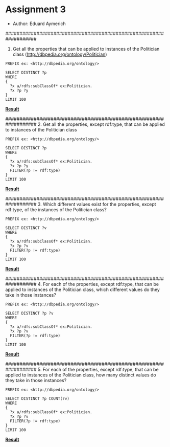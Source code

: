 # Assignment 3
- Author: Eduard Aymerich

###################################################################
1. Get all the properties that can be applied to instances of
the Politician class (<http://dbpedia.org/ontology/Politician>)

```SPARQL
PREFIX ex: <http://dbpedia.org/ontology/>

SELECT DISTINCT ?p
WHERE
{
  ?x a/rdfs:subClassOf* ex:Politician.
  ?x ?p ?y
}
LIMIT 100
```

**[Result](https://es.dbpedia.org/sparql?default-graph-uri=&query=PREFIX+ex%3A+%3Chttp%3A%2F%2Fdbpedia.org%2Fontology%2F%3E%0D%0A%0D%0ASELECT+DISTINCT+%3Fp%0D%0AWHERE%0D%0A%7B%0D%0A++%3Fx+a%2Frdfs%3AsubClassOf*+ex%3APolitician.%0D%0A++%3Fx+%3Fp+%3Fy%0D%0A%7D%0D%0ALIMIT+100&should-sponge=&format=text%2Fhtml&timeout=0&debug=on&run=+Run+Query+)**


###################################################################
2. Get all the properties, except rdf:type, that can be applied
to instances of the Politician class

```SPARQL
PREFIX ex: <http://dbpedia.org/ontology/>

SELECT DISTINCT ?p
WHERE
{
  ?x a/rdfs:subClassOf* ex:Politician.
  ?x ?p ?y
  FILTER(?p != rdf:type)
}
LIMIT 100
```

**[Result](https://es.dbpedia.org/sparql?default-graph-uri=&query=PREFIX+ex%3A+%3Chttp%3A%2F%2Fdbpedia.org%2Fontology%2F%3E%0D%0A%0D%0ASELECT+DISTINCT+%3Fp%0D%0AWHERE%0D%0A%7B%0D%0A++%3Fx+a%2Frdfs%3AsubClassOf*+ex%3APolitician.%0D%0A++%3Fx+%3Fp+%3Fy%0D%0A%0D%0A++FILTER%28%3Fp+%21%3D+rdf%3Atype%29%0D%0A%7D%0D%0ALIMIT+100&should-sponge=&format=text%2Fhtml&timeout=0&debug=on&run=+Run+Query+)**


###################################################################
3. Which different values exist for the properties, except
rdf:type, of the instances of the Politician class?

```SPARQL
PREFIX ex: <http://dbpedia.org/ontology/>

SELECT DISTINCT ?v
WHERE
{
  ?x a/rdfs:subClassOf* ex:Politician.
  ?x ?p ?v
  FILTER(?p != rdf:type)
}
LIMIT 100
```

**[Result](https://es.dbpedia.org/sparql?default-graph-uri=&query=PREFIX+ex%3A+%3Chttp%3A%2F%2Fdbpedia.org%2Fontology%2F%3E%0D%0A%0D%0ASELECT+DISTINCT+%3Fv%0D%0AWHERE%0D%0A%7B%0D%0A++%3Fx+a%2Frdfs%3AsubClassOf*+ex%3APolitician.%0D%0A++%3Fx+%3Fp+%3Fv%0D%0A++FILTER%28%3Fp+%21%3D+rdf%3Atype%29%0D%0A%7D%0D%0ALIMIT+100&should-sponge=&format=text%2Fhtml&timeout=0&debug=on&run=+Run+Query+)**


###################################################################
4. For each of the properties, except rdf:type, that can be
applied to instances of the Politician class, which different
values do they take in those instances?

```SPARQL
PREFIX ex: <http://dbpedia.org/ontology/>

SELECT DISTINCT ?p ?v
WHERE
{
  ?x a/rdfs:subClassOf* ex:Politician.
  ?x ?p ?v
  FILTER(?p != rdf:type)
}
LIMIT 100
```

**[Result](https://es.dbpedia.org/sparql?default-graph-uri=&query=PREFIX+ex%3A+%3Chttp%3A%2F%2Fdbpedia.org%2Fontology%2F%3E%0D%0A%0D%0ASELECT+DISTINCT+%3Fp+%3Fv%0D%0AWHERE%0D%0A%7B%0D%0A++%3Fx+a%2Frdfs%3AsubClassOf*+ex%3APolitician.%0D%0A++%3Fx+%3Fp+%3Fv%0D%0A++FILTER%28%3Fp+%21%3D+rdf%3Atype%29%0D%0A%7D%0D%0ALIMIT+100&should-sponge=&format=text%2Fhtml&timeout=0&debug=on&run=+Run+Query+)**


###################################################################
5. For each of the properties, except rdf:type, that can be
applied to instances of the Politician class, how many
distinct values do they take in those instances?

```SPARQL
PREFIX ex: <http://dbpedia.org/ontology/>

SELECT DISTINCT ?p COUNT(?v)
WHERE
{
  ?x a/rdfs:subClassOf* ex:Politician.
  ?x ?p ?v
  FILTER(?p != rdf:type)
}
LIMIT 100
```

**[Result](https://es.dbpedia.org/sparql?default-graph-uri=&query=PREFIX+ex%3A+%3Chttp%3A%2F%2Fdbpedia.org%2Fontology%2F%3E%0D%0A%0D%0ASELECT+DISTINCT+%3Fp+COUNT%28%3Fv%29%0D%0AWHERE%0D%0A%7B%0D%0A++%3Fx+a%2Frdfs%3AsubClassOf*+ex%3APolitician.%0D%0A++%3Fx+%3Fp+%3Fv%0D%0A++FILTER%28%3Fp+%21%3D+rdf%3Atype%29%0D%0A%7D%0D%0ALIMIT+100&should-sponge=&format=text%2Fhtml&timeout=0&debug=on&run=+Run+Query+)**
